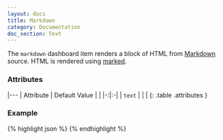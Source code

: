 ```yaml
---
layout: docs
title: Markdown
category: Documentation
doc_section: Text
---
```


The `markdown` dashboard item renders a block of HTML from
[Markdown](http://daringfireball.net/projects/markdown/syntax)
source. HTML is rendered using
[marked](https://github.com/chjj/marked).

### Attributes

|---
| Attribute | Default Value | |
|-:|:-|
| `text` | | |
{: .table .attributes }

### Example

{% highlight json %}
{% endhighlight %}
